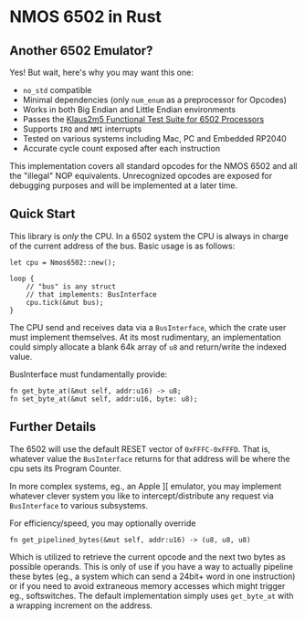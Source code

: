 # NMOS 6502 in Rust

## Another 6502 Emulator?

Yes! But wait, here's why you may want this one:

- `no_std` compatible
- Minimal dependencies (only `num_enum` as a preprocessor for Opcodes)
- Works in both Big Endian and Little Endian environments
- Passes the [Klaus2m5 Functional Test Suite for 6502 Processors](https://github.com/Klaus2m5/6502_65C02_functional_tests)
- Supports `IRQ` and `NMI` interrupts
- Tested on various systems including Mac, PC and Embedded RP2040
- Accurate cycle count exposed after each instruction

This implementation covers all standard opcodes for the NMOS 6502 and all the "illegal" NOP equivalents. Unrecognized opcodes are exposed for debugging purposes and will be implemented at a later time.


## Quick Start

This library is *only* the CPU. In a 6502 system the CPU is always in charge of the current address of the bus. Basic usage is as follows:

```
let cpu = Nmos6502::new();

loop {
    // "bus" is any struct
    // that implements: BusInterface
    cpu.tick(&mut bus); 
}
```

The CPU send and receives data via a `BusInterface`, which the crate user must implement themselves. At its most rudimentary, an implementation could simply allocate a blank 64k array of `u8` and return/write the indexed value.

BusInterface must fundamentally provide:

```
fn get_byte_at(&mut self, addr:u16) -> u8;
fn set_byte_at(&mut self, addr:u16, byte: u8);
```


## Further Details

The 6502 will use the default RESET vector of `0xFFFC-0xFFFD`. That is, whatever value the `BusInterface` returns for that address will be where the cpu sets its Program Counter.

In more complex systems, eg., an Apple ][ emulator, you may implement whatever clever system you like to intercept/distribute any request via `BusInterface` to various subsystems.

For efficiency/speed, you may optionally override

```
fn get_pipelined_bytes(&mut self, addr:u16) -> (u8, u8, u8)
```

Which is utilized to retrieve the current opcode and the next two bytes as possible operands. This is only of use if you have a way to actually pipeline these bytes (eg., a system which can send a 24bit+ word in one instruction) or if you need to avoid extraneous memory accesses which might trigger eg., softswitches. The default implementation simply uses `get_byte_at` with a wrapping increment on the address.
